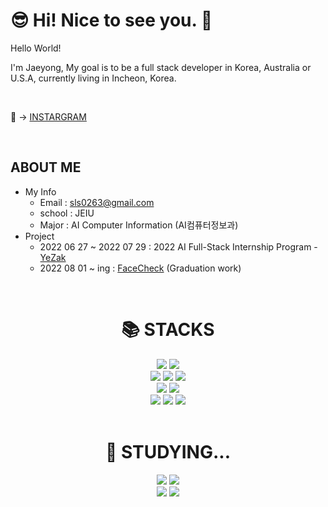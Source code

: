# 😎 Hi! Nice to see you. 👋 

<p> Hello World! </p> 
<p> I'm Jaeyong, My goal is to be a full stack developer in Korea, Australia or U.S.A, currently living in Incheon, Korea. </p> <br/>
<p>💛 → <a href="https://www.instagram.com/j__y0ng/"> INSTARGRAM </a></p> <br/>

<div align=left><h2>ABOUT ME</h2></div>

* My Info
  * Email : sls0263@gmail.com
  * school : JEIU
  * Major : AI Computer Information (AI컴퓨터정보과)
* Project
  * 2022 06 27 ~ 2022 07 29 : 2022 AI Full-Stack Internship Program - <a href="https://github.com/YeZak">YeZak</a>
  * 2022 08 01 ~ ing : <a href="https://github.com/FaceCheck-Team">FaceCheck</a> (Graduation work)
<br/>
<div align=center><h1>📚 STACKS</h1></div>

<div align=center>
  <img src="https://img.shields.io/badge/-HTML5-F05032?style=for-the-badge&logo=html5&logoColor=ffffff"/>
  <img src="https://img.shields.io/badge/CSS3-007ACC.svg?style=for-the-badge&logo=css3"/> <br/>
<!--   <img src="https://img.shields.io/badge/JSP-007396?style=for-the-badge&logo=java&logoColor=white">  -->
  <img src="https://img.shields.io/badge/Python-3776AB?style=for-the-badge&logo=Python&logoColor=white">
  <img src="https://img.shields.io/badge/django-092E20?style=for-the-badge&logo=django&logoColor=white"> 
  <img src="https://img.shields.io/badge/mysql-4479A1?style=for-the-badge&logo=mysql&logoColor=white"> <br/>
  <img src="https://img.shields.io/badge/Photoshop-31A8FF?style=for-the-badge&logo=adobe photoshop&logoColor=white"/>
  <img src="https://img.shields.io/badge/XD-FF61F6?style=for-the-badge&logo=Adobe XD&logoColor=white"/> <br/>
  <img src="https://img.shields.io/badge/GitHub-181717?style=for-the-badge&logo=github"/>
  <img src="https://img.shields.io/badge/Slack-4A154B?style=for-the-badge&logo=slack"/>
  <img src="https://img.shields.io/badge/Notion-000000?style=for-the-badge&logo=notion"/>
</div> <br/>

<div align=center><h1>🌱 STUDYING... </h1></div>

<div align=center>
  <img src="https://img.shields.io/badge/spring-6DB33F?style=for-the-badge&logo=spring&logoColor=white">
  <img src="https://img.shields.io/badge/-JavaScript-F7DF1E?style=for-the-badge&logo=javascript&logoColor=000000"/> 
   <br/>
  <img src="https://img.shields.io/badge/-React-222222?style=for-the-badge&logo=react"/>
  <img src="https://img.shields.io/badge/node.js-339933?style=for-the-badge&logo=Node.js&logoColor=white">
</div> <br/>

<!--
**sls0263/sls0263** is a ✨ _special_ ✨ repository because its `README.md` (this file) appears on your GitHub profile.

Here are some ideas to get you started:

- 🔭 I’m currently working on ...
- 🌱 I’m currently learning ...
- 👯 I’m looking to collaborate on ...
- 🤔 I’m looking for help with ...
- 💬 Ask me about ...
- 📫 How to reach me: ...
- 😄 Pronouns: ...
- ⚡ Fun fact: ...
-->
